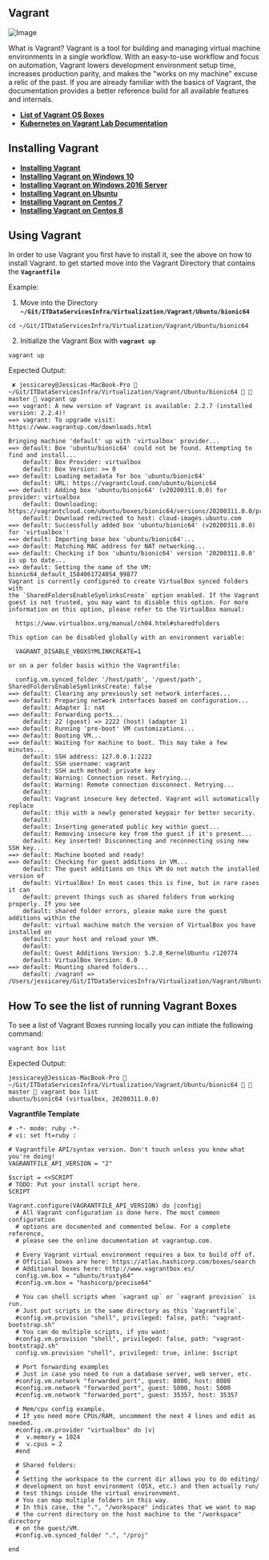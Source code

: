 ## Vagrant
![Image](https://miro.medium.com/max/902/1*IRkiOHO3keB9x-GNLYSQRg.png)

What is Vagrant? 
Vagrant is a tool for building and managing virtual machine environments in a single workflow. 
With an easy-to-use workflow and focus on automation, Vagrant lowers development environment setup time, increases production parity, and makes the "works on my machine" excuse a relic of the past.
If you are already familiar with the basics of Vagrant, the documentation provides a better reference build for all available features and internals.

- **[List of Vagrant OS Boxes](http://www.vagrantbox.es/)**
- **[Kubernetes on Vagrant Lab Documentation](https://blog.exxactcorp.com/building-a-kubernetes-cluster-using-vagrant/)**

## Installing Vagrant

- **[Installing Vagrant](https://www.vagrantup.com/intro/getting-started/install.html)**
- **[Installing Vagrant on Windows 10](https://medium.com/@botdotcom/installing-virtualbox-and-vagrant-on-windows-10-2e5cbc6bd6ad)**
- **[Installing Vagrant on Windows 2016 Server](https://4sysops.com/archives/provision-windows-server-2016-with-vagrant-and-powershell-dsc/)**
- **[Installing Vagrant on Ubuntu](https://linuxize.com/post/how-to-install-vagrant-on-ubuntu-18-04/)**
- **[Installing Vagrant on Centos 7](https://phoenixnap.com/kb/how-to-install-vagrant-on-centos-7)**
- **[Installing Vagrant on Centos 8](https://linuxize.com/post/how-to-install-vagrant-on-centos-8/)**

## Using Vagrant
In order to use Vagrant you first have to install it, see the above on how to install Vagrant.
to get started move into the Vagrant Directory that contains the **`Vagrantfile`**

Example:
1. Move into the Directory **`~/Git/ITDataServicesInfra/Virtualization/Vagrant/Ubuntu/bionic64`**
```
cd ~/Git/ITDataServicesInfra/Virtualization/Vagrant/Ubuntu/bionic64
```

2. Initialize the Vagrant Box with **`vagrant up`**
```
vagrant up
```

Expected Output:
```
 ✘ jessicarey@Jessicas-MacBook-Pro  ~/Git/ITDataServicesInfra/Virtualization/Vagrant/Ubuntu/bionic64   master  vagrant up
==> vagrant: A new version of Vagrant is available: 2.2.7 (installed version: 2.2.4)!
==> vagrant: To upgrade visit: https://www.vagrantup.com/downloads.html

Bringing machine 'default' up with 'virtualbox' provider...
==> default: Box 'ubuntu/bionic64' could not be found. Attempting to find and install...
    default: Box Provider: virtualbox
    default: Box Version: >= 0
==> default: Loading metadata for box 'ubuntu/bionic64'
    default: URL: https://vagrantcloud.com/ubuntu/bionic64
==> default: Adding box 'ubuntu/bionic64' (v20200311.0.0) for provider: virtualbox
    default: Downloading: https://vagrantcloud.com/ubuntu/boxes/bionic64/versions/20200311.0.0/providers/virtualbox.box
    default: Download redirected to host: cloud-images.ubuntu.com
==> default: Successfully added box 'ubuntu/bionic64' (v20200311.0.0) for 'virtualbox'!
==> default: Importing base box 'ubuntu/bionic64'...
==> default: Matching MAC address for NAT networking...
==> default: Checking if box 'ubuntu/bionic64' version '20200311.0.0' is up to date...
==> default: Setting the name of the VM: bionic64_default_1584061724054_99877
Vagrant is currently configured to create VirtualBox synced folders with
the `SharedFoldersEnableSymlinksCreate` option enabled. If the Vagrant
guest is not trusted, you may want to disable this option. For more
information on this option, please refer to the VirtualBox manual:

  https://www.virtualbox.org/manual/ch04.html#sharedfolders

This option can be disabled globally with an environment variable:

  VAGRANT_DISABLE_VBOXSYMLINKCREATE=1

or on a per folder basis within the Vagrantfile:

  config.vm.synced_folder '/host/path', '/guest/path', SharedFoldersEnableSymlinksCreate: false
==> default: Clearing any previously set network interfaces...
==> default: Preparing network interfaces based on configuration...
    default: Adapter 1: nat
==> default: Forwarding ports...
    default: 22 (guest) => 2222 (host) (adapter 1)
==> default: Running 'pre-boot' VM customizations...
==> default: Booting VM...
==> default: Waiting for machine to boot. This may take a few minutes...
    default: SSH address: 127.0.0.1:2222
    default: SSH username: vagrant
    default: SSH auth method: private key
    default: Warning: Connection reset. Retrying...
    default: Warning: Remote connection disconnect. Retrying...
    default:
    default: Vagrant insecure key detected. Vagrant will automatically replace
    default: this with a newly generated keypair for better security.
    default:
    default: Inserting generated public key within guest...
    default: Removing insecure key from the guest if it's present...
    default: Key inserted! Disconnecting and reconnecting using new SSH key...
==> default: Machine booted and ready!
==> default: Checking for guest additions in VM...
    default: The guest additions on this VM do not match the installed version of
    default: VirtualBox! In most cases this is fine, but in rare cases it can
    default: prevent things such as shared folders from working properly. If you see
    default: shared folder errors, please make sure the guest additions within the
    default: virtual machine match the version of VirtualBox you have installed on
    default: your host and reload your VM.
    default:
    default: Guest Additions Version: 5.2.8_KernelUbuntu r120774
    default: VirtualBox Version: 6.0
==> default: Mounting shared folders...
    default: /vagrant => /Users/jessicarey/Git/ITDataServicesInfra/Virtualization/Vagrant/Ubuntu/bionic64
```

## How To see the list of running Vagrant Boxes
To see a list of Vagrant Boxes running locally you can initiate the following command:
```
vagrant box list
```

Expected Output:
```
jessicarey@Jessicas-MacBook-Pro  ~/Git/ITDataServicesInfra/Virtualization/Vagrant/Ubuntu/bionic64   master  vagrant box list
ubuntu/bionic64 (virtualbox, 20200311.0.0)
```

**Vagrantfile Template**

```
# -*- mode: ruby -*-
# vi: set ft=ruby :

# Vagrantfile API/syntax version. Don't touch unless you know what you're doing!
VAGRANTFILE_API_VERSION = "2"

$script = <<SCRIPT
# TODO: Put your install script here.
SCRIPT

Vagrant.configure(VAGRANTFILE_API_VERSION) do |config|
  # All Vagrant configuration is done here. The most common configuration
  # options are documented and commented below. For a complete reference,
  # please see the online documentation at vagrantup.com.

  # Every Vagrant virtual environment requires a box to build off of.
  # Official boxes are here: https://atlas.hashicorp.com/boxes/search
  # Additional boxes here: http://www.vagrantbox.es/
  config.vm.box = "ubuntu/trusty64"
  #config.vm.box = "hashicorp/precise64"

  # You can shell scripts when `vagrant up` or `vagrant provision` is run.
  # Just put scripts in the same directory as this `Vagrantfile`.
  #config.vm.provision "shell", privileged: false, path: "vagrant-bootstrap.sh"
  # You can do multiple scripts, if you want:
  #config.vm.provision "shell", privileged: false, path: "vagrant-bootstrap2.sh"
  config.vm.provision "shell", privileged: true, inline: $script

  # Port forwarding examples
  # Just in case you need to run a database server, web server, etc.
  #config.vm.network "forwarded_port", guest: 8080, host: 8080
  #config.vm.network "forwarded_port", guest: 5000, host: 5000
  #config.vm.network "forwarded_port", guest: 35357, host: 35357

  # Mem/cpu config example.
  # If you need more CPUs/RAM, uncomment the next 4 lines and edit as needed.
  #config.vm.provider "virtualbox" do |v|
  #  v.memory = 1024
  #  v.cpus = 2
  #end

  # Shared folders:
  #
  # Setting the workspace to the current dir allows you to do editing/
  # development on host environment (OSX, etc.) and then actually run/
  # test things inside the virtual environvment.
  # You can map multiple folders in this way.
  # In this case, the ".", "/workspace" indicates that we want to map
  # the current directory on the host machine to the "/workspace" directory
  # on the guest/VM.
  #config.vm.synced_folder ".", "/proj"

end
```

